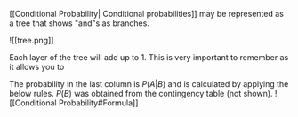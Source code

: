 [[Conditional Probability| Conditional probabilities]] may be represented as a tree that shows "and"s as branches.

![[tree.png]]

Each layer of the tree will add up to 1. This is very important to remember as it allows you to 

The probability in the last column is $P(A | B)$ and is calculated by applying the below rules.  $P(B)$ was obtained from the contingency table (not shown).
![[Conditional Probability#Formula]]

